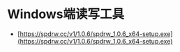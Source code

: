 # Windows端读写工具

 - [https://spdrw.cc/v1/1.0.6/spdrw_1.0.6_x64-setup.exe](https://spdrw.cc/v1/1.0.6/spdrw_1.0.6_x64-setup.exe)

